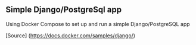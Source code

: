 ## **Simple Django/PostgreSql app**

Using Docker Compose to set up and run a simple Django/PostgreSQL app

[Source] (https://docs.docker.com/samples/django/)
